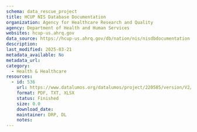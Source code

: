 ```yaml
---
schema: data_rescue_project 
title: HCUP NIS Database Documentation
organization: Agency for Healthcare Research and Quality
agency: Department of Health and Human Services
websites: hcup-us.ahrq.gov
data_source: https://hcup-us.ahrq.gov/db/nation/nis/nisdbdocumentation.jsp
description: 
last_modified: 2025-03-21
metadata_available: No
metadata_url: 
category:
  - Health & Healthcare 
resources:
  - id: 536
    url: https://www.datalumos.org/datalumos/project/220585/version/V2/view
    format: PDF, TXT, XLSX
    status: Finished
    size: 0.0
    download_date: 
    maintainer: DRP, DL
    notes: 
---
```

